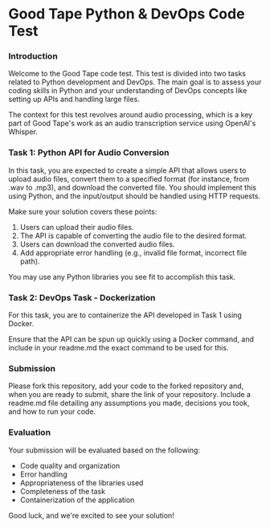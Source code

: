 # Good Tape Python & DevOps Code Test
### Introduction
Welcome to the Good Tape code test. This test is divided into two tasks related to Python development and DevOps. The main goal is to assess your coding skills in Python and your understanding of DevOps concepts like setting up APIs and handling large files.

The context for this test revolves around audio processing, which is a key part of Good Tape's work as an audio transcription service using OpenAI's Whisper.

### Task 1: Python API for Audio Conversion
In this task, you are expected to create a simple API that allows users to upload audio files, convert them to a specified format (for instance, from .wav to .mp3), and download the converted file. You should implement this using Python, and the input/output should be handled using HTTP requests.

Make sure your solution covers these points:
1. Users can upload their audio files.
2. The API is capable of converting the audio file to the desired format.
3. Users can download the converted audio files.
4. Add appropriate error handling (e.g., invalid file format, incorrect file path).

You may use any Python libraries you see fit to accomplish this task.

### Task 2: DevOps Task - Dockerization
For this task, you are to containerize the API developed in Task 1 using Docker.

Ensure that the API can be spun up quickly using a Docker command, and include in your readme.md the exact command to be used for this.

### Submission
Please fork this repository, add your code to the forked repository and, when you are ready to submit, share the link of your repository. Include a readme.md file detailing any assumptions you made, decisions you took, and how to run your code.

### Evaluation

Your submission will be evaluated based on the following:

* Code quality and organization
* Error handling
* Appropriateness of the libraries used
* Completeness of the task
* Containerization of the application

Good luck, and we're excited to see your solution!
